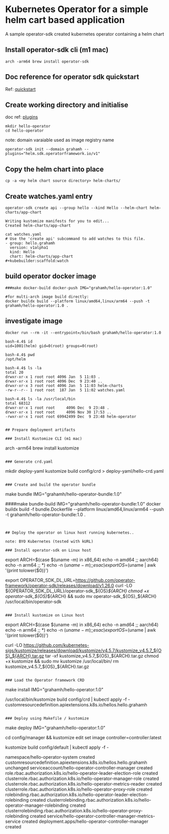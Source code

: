 # Kubernetes Operator for a simple helm cart based application
A sample operator-sdk created kubernetes operator containing a helm chart


## Install operator-sdk cli (m1 mac)
```
arch -arm64 brew install operator-sdk
```

## Doc reference for operator sdk quickstart
Ref: [quickstart](https://sdk.operatorframework.io/docs/building-operators/helm/quickstart/)

## Create working directory and initialise
doc ref: [plugins](https://sdk.operatorframework.io/docs/contribution-guidelines/plugins/)
```
mkdir hello-operator
cd hello-operator
```

note: domain varaiable used as image registry name
```
operator-sdk init --domain grahamh --plugins="helm.sdk.operatorframework.io/v1"
```

## Copy the helm chart into place
```
cp -a <my helm chart source directory> helm-charts/
```

## Create watches.yaml entry
```
operator-sdk create api --group hello --kind Hello --helm-chart helm-charts/app-chart

Writing kustomize manifests for you to edit...
Created helm-charts/app-chart

cat watches.yaml
# Use the 'create api' subcommand to add watches to this file.
- group: hello.grahamh
  version: v1alpha1
  kind: Hello
  chart: helm-charts/app-chart
#+kubebuilder:scaffold:watch
```

## build operator docker image
```
###make docker-build docker-push IMG="grahamh/hello-operator:1.0"

#for multi-arch image build directly:
docker buildx build --platform linux/amd64,linux/arm64 --push -t grahamh/hello-operator:1.0 .
```

## investigate image
```
docker run --rm -it --entrypoint=/bin/bash grahamh/hello-operator:1.0

bash-4.4$ id
uid=1001(helm) gid=0(root) groups=0(root)

bash-4.4$ pwd
/opt/helm

bash-4.4$ ls -la
total 20
drwxr-xr-x 1 root root 4096 Jan  5 11:03 .
drwxr-xr-x 1 root root 4096 Dec  9 23:40 ..
drwxr-xr-x 3 root root 4096 Jan  5 11:03 helm-charts
-rw-r--r-- 1 root root  187 Jan  5 11:02 watches.yaml

bash-4.4$ ls -la /usr/local/bin
total 68312
drwxr-xr-x 1 root root     4096 Dec  9 23:48 .
drwxr-xr-x 1 root root     4096 Nov 30 17:53 ..
-rwxr-xr-x 1 root root 69942499 Dec  9 23:48 helm-operator


## Prepare deployment artifacts

### Install Kustomize CLI (m1 mac)
```
arch -arm64 brew install kustomize
```

### Generate crd.yaml
```
mkdir deploy-yaml
kustomize build config/crd > deploy-yaml/hello-crd.yaml
```

### Create and build the operator bundle
```
make bundle IMG="grahamh/hello-operator-bundle:1.0"

####make bundle-build IMG="grahamh/hello-operator-bundle:1.0"
docker buildx build -f bundle.Dockerfile --platform linux/amd64,linux/arm64 --push -t grahamh/hello-operator-bundle:1.0 .
```


## Deploy the operator on linux host running kubernetes..

note: BYO Kubernetes (tested with kURL)

### Install operator-sdk on Linux host
```
export ARCH=$(case $(uname -m) in x86_64) echo -n amd64 ;; aarch64) echo -n arm64 ;; *) echo -n $(uname -m) ;; esac)
export OS=$(uname | awk '{print tolower($0)}')

export OPERATOR_SDK_DL_URL=https://github.com/operator-framework/operator-sdk/releases/download/v1.26.0
curl -LO ${OPERATOR_SDK_DL_URL}/operator-sdk_${OS}_${ARCH}
chmod +x operator-sdk_${OS}_${ARCH} && sudo mv operator-sdk_${OS}_${ARCH} /usr/local/bin/operator-sdk
```

### Install kustomize on Linux host
```
export ARCH=$(case $(uname -m) in x86_64) echo -n amd64 ;; aarch64) echo -n arm64 ;; *) echo -n $(uname -m) ;; esac)
export OS=$(uname | awk '{print tolower($0)}')

curl -LO https://github.com/kubernetes-sigs/kustomize/releases/download/kustomize/v4.5.7/kustomize_v4.5.7_${OS}_${ARCH}.tar.gz
tar -xf kustomize_v4.5.7_${OS}_${ARCH}.tar.gz
chmod +x kustomize && sudo mv kustomize /usr/local/bin/
rm kustomize_v4.5.7_${OS}_${ARCH}.tar.gz
```

### Load the Operator framework CRD
```
make install IMG="grahamh/hello-operator:1.0"

/usr/local/bin/kustomize build config/crd | kubectl apply -f -
customresourcedefinition.apiextensions.k8s.io/hellos.hello.grahamh
```

### Deploy using Makefile / kustomize
```
make deploy IMG="grahamh/hello-operator:1.0"

cd config/manager && kustomize edit set image controller=controller:latest

kustomize build config/default | kubectl apply -f -

namespace/hello-operator-system created
customresourcedefinition.apiextensions.k8s.io/hellos.hello.grahamh unchanged
serviceaccount/hello-operator-controller-manager created
role.rbac.authorization.k8s.io/hello-operator-leader-election-role created
clusterrole.rbac.authorization.k8s.io/hello-operator-manager-role created
clusterrole.rbac.authorization.k8s.io/hello-operator-metrics-reader created
clusterrole.rbac.authorization.k8s.io/hello-operator-proxy-role created
rolebinding.rbac.authorization.k8s.io/hello-operator-leader-election-rolebinding created
clusterrolebinding.rbac.authorization.k8s.io/hello-operator-manager-rolebinding created
clusterrolebinding.rbac.authorization.k8s.io/hello-operator-proxy-rolebinding created
service/hello-operator-controller-manager-metrics-service created
deployment.apps/hello-operator-controller-manager created
```


